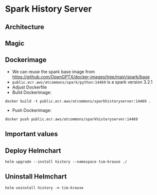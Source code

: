 # Spark History Server

## Architecture

## Magic

## Dockerimage

- We can reuse the spark base image from https://github.com/OpenGPTX/docker-images/tree/main/spark/base
- `public.ecr.aws/atcommons/spark/python:14469` is a spark version 3.2.1
- Adjust Dockerfile
- Build Dockerimage:
```
docker build -t public.ecr.aws/atcommons/sparkhistoryserver:14469 .
```
- Push Dockerimage:
```
docker push public.ecr.aws/atcommons/sparkhistoryserver:14469
```

## Important values

## Deploy Helmchart

```
helm upgrade --install history --namespace tim-krause ./
```

## Uninstall Helmchart

```
helm uninstall history -n tim-krause
```